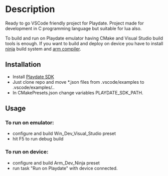 
# Description
Ready to go VSCode friendly project for Playdate. Project made for development in C programming language but suitable for lua also.

To build and run on Playdate emulator having CMake and Visual Studio build tools is enough.
If you want to build and deploy on device you have to install [ninja](https://ninja-build.org/) build system and [arm compiler](https://developer.arm.com/downloads/-/gnu-rm).
## Installation
- Install [Playdate SDK](https://play.date/dev/)
- Just clone repo and move *.json files from .vscode/examples to .vscode/examples/..
- In CMakePresets.json change variables PLAYDATE_SDK_PATH.
## Usage
### To run on emulator:
- configure and build Win_Dev_Visual_Studio preset 
- hit F5 to run debug build
### To run on device:
- configure and build Arm_Dev_Ninja preset
- run task "Run on Playdate" with device connected.
